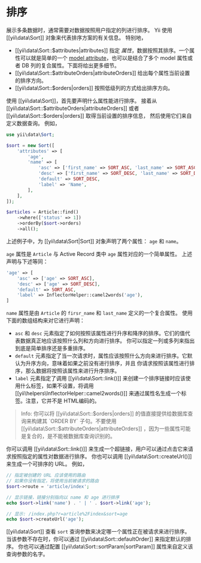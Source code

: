 排序
=======

展示多条数据时，通常需要对数据按照用户指定的列进行排序。
Yii 使用 [[yii\data\Sort]] 对象来代表排序方案的有关信息。
特别地，

* [[yii\data\Sort::$attributes|attributes]] 指定 *属性*，数据按照其排序。一个属性可以就是简单的一个 [model attribute](structure-models.md#attributes)，也可以是结合了多个 model 属性或者 DB 列的复合属性。下面将给出更多细节。
* [[yii\data\Sort::$attributeOrders|attributeOrders]] 给出每个属性当前设置的排序方向。
* [[yii\data\Sort::$orders|orders]] 按照低级列的方式给出排序方向。

使用 [[yii\data\Sort]]，首先要声明什么属性能进行排序。
接着从 [[yii\data\Sort::$attributeOrders|attributeOrders]] 或者 [[yii\data\Sort::$orders|orders]] 取得当前设置的排序信息，
然后使用它们来自定义数据查询。
例如，

```php
use yii\data\Sort;

$sort = new Sort([
    'attributes' => [
        'age',
        'name' => [
            'asc' => ['first_name' => SORT_ASC, 'last_name' => SORT_ASC],
            'desc' => ['first_name' => SORT_DESC, 'last_name' => SORT_DESC],
            'default' => SORT_DESC,
            'label' => 'Name',
        ],
    ],
]);

$articles = Article::find()
    ->where(['status' => 1])
    ->orderBy($sort->orders)
    ->all();
```

上述例子中，为 [[yii\data\Sort|Sort]] 对象声明了两个属性： `age` 和 `name`。

`age` 属性是 `Article` 与 Active Record 类中 `age` 属性对应的一个简单属性。
上述声明与下述等同：

```php
'age' => [
    'asc' => ['age' => SORT_ASC],
    'desc' => ['age' => SORT_DESC],
    'default' => SORT_ASC,
    'label' => InflectorHelper::camel2words('age'),
]
```

`name` 属性是由 `Article` 的 `firsr_name` 和 `last_name` 定义的一个复合属性。
使用下面的数组结构来对它进行声明：

- `asc` 和 `desc` 元素指定了如何按照该属性进行升序和降序的排序。它们的值代表数据真正地应该按照什么列和方向进行排序。
  你可以指定一列或多列来指出到底是简单排序还是多重排序。
- `default` 元素指定了当一次请求时，属性应该按照什么方向来进行排序。它默认为升序方向，意味着如果之前没有进行排序，并且
  你请求按照该属性进行排序，那么数据将按照该属性来进行升序排序。
- `label` 元素指定了调用 [[yii\data\Sort::link()]] 来创建一个排序链接时应该使用什么标签，如果不设置，将调用 
  [[yii\helpers\InflectorHelper::camel2words()]] 来通过属性名生成一个标签。注意，它并不是 HTML编码的。
  
> Info: 你可以将 [[yii\data\Sort::$orders|orders]] 的值直接提供给数据库查询来构建其 `ORDER BY` 子句。不要使用 [[yii\data\Sort::$attributeOrders|attributeOrders]] ，因为一些属性可能是复合的，是不能被数据库查询识别的。

你可以调用 [[yii\data\Sort::link()]] 来生成一个超链接，用户可以通过点击它来请求按照指定的属性对数据进行排序。
你也可以调用 [[yii\data\Sort::createUrl()]] 来生成一个可排序的 URL。
例如，

```php
// 指定被创建的 URL 应该使用的路由
// 如果你没有指定，将使用当前被请求的路由
$sort->route = 'article/index';

// 显示链接，链接分别指向以 name 和 age 进行排序
echo $sort->link('name') . ' | ' . $sort->link('age');

// 显示: /index.php?r=article%2Findex&sort=age
echo $sort->createUrl('age');
```

[[yii\data\Sort]] 查看 `sort` 查询参数来决定哪一个属性正在被请求来进行排序。
当该参数不存在时，你可以通过 [[yii\data\Sort::defaultOrder]] 来指定默认的排序。
你也可以通过配置 [[yii\data\Sort::sortParam|sortParam]] 属性来自定义该查询参数的名字。

